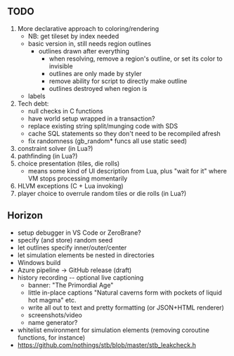 ## TODO
1. More declarative approach to coloring/rendering
    - NB: get tileset by index needed
    - basic version in, still needs region outlines
        - outlines drawn after everything
            - when resolving, remove a region's outline, or set its color to invisible
            - outlines are only made by styler
            - remove ability for script to directly make outline
            - outlines destroyed when region is
    - labels
2. Tech debt: 
    - null checks in C functions
    - have world setup wrapped in a transaction?
    - replace existing string split/munging code with SDS
    - cache SQL statements so they don't need to be recompiled afresh
    - fix randomness (gb_random* funcs all use static seed)
3. constraint solver (in Lua?)
4. pathfinding (in Lua?)
5. choice presentation (tiles, die rolls)
    - means some kind of UI description from Lua, plus "wait for it" where VM stops processing momentarily
6. HLVM exceptions (C + Lua invoking)
7. player choice to overrule random tiles or die rolls (in Lua?)

## Horizon
* setup debugger in VS Code or ZeroBrane?
* specify (and store) random seed
* let outlines specify inner/outer/center
* let simulation elements be nested in directories
* Windows build
* Azure pipeline -> GitHub release (draft)
* history recording -- optional live captioning
    - banner: "The Primordial Age"
    - little in-place captions "Natural caverns form with pockets of liquid hot magma" etc.
    - write all out to text and pretty formatting (or JSON+HTML renderer)
    - screenshots/video
    - name generator?
* whitelist environment for simulation elements (removing coroutine functions, for instance)
* https://github.com/nothings/stb/blob/master/stb_leakcheck.h
